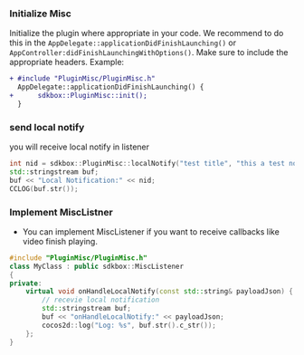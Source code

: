 ### Initialize Misc
Initialize the plugin where appropriate in your code. We recommend to do this in the `AppDelegate::applicationDidFinishLaunching()` or `AppController:didFinishLaunchingWithOptions()`. Make sure to include the appropriate headers. Example:
```diff
+ #include "PluginMisc/PluginMisc.h"
  AppDelegate::applicationDidFinishLaunching() {
+      sdkbox::PluginMisc::init();
  }
```

### send local notify

you will receive local notify in listener

```cpp
int nid = sdkbox::PluginMisc::localNotify("test title", "this a test notify content", 1000 * 10);
std::stringstream buf;
buf << "Local Notification:" << nid;
CCLOG(buf.str());
```

### Implement MiscListner
* You can implement MiscListener if you want to receive callbacks like video finish playing.
```cpp
#include "PluginMisc/PluginMisc.h"
class MyClass : public sdkbox::MiscListener
{
private:
    virtual void onHandleLocalNotify(const std::string& payloadJson) {
        // recevie local notification
        std::stringstream buf;
        buf << "onHandleLocalNotify:" << payloadJson;
        cocos2d::log("Log: %s", buf.str().c_str());
    };
}
```
